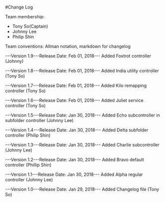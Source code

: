 #Change Log

Team membership:
- Tony So(Captain)
- Johnny Lee
- Philip Shin   

Team conventions: Allman notation, markdown for changelog

---Version 1.9---Release Date: Feb 01, 2018---
Added Foxtrot controller (Johnny)

---Version 1.8---Release Date: Feb 01, 2018---
Added India utility controller (Tony So)

---Version 1.7---Release Date: Feb 01, 2018---
Added Kilo remapping controller (Tony So)

---Version 1.6---Release Date: Feb 01, 2018---
Added Juliet service controller (Tony So)

---Version 1.5---Release Date: Jan 30, 2018---
Added Echo subcontroller in subfolder controller (Johnny Lee)

---Version 1.4---Release Date: Jan 30, 2018---
Added Delta subfolder controller (Philip Shin)

---Version 1.3---Release Date: Jan 30, 2018---
Added Charlie subcontroller (Johnny Lee)

---Version 1.2---Release Date: Jan 30, 2018---
Added Bravo default controller (Phillip Shin)

---Version 1.1---Release Date: Jan 30, 2018---
Added Alpha regular controller (Johnny Lee)

---Version 1.0---Release Date: Jan 29, 2018---
Added Changelog file (Tony So)